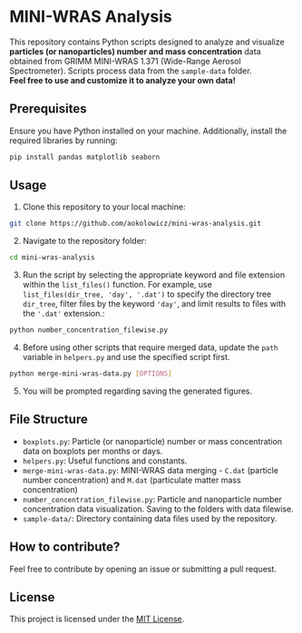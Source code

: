 # MINI-WRAS Analysis

This repository contains Python scripts designed to analyze and visualize **particles (or nanoparticles) number and mass concentration** data obtained from GRIMM MINI-WRAS 1.371 (Wide-Range Aerosol Spectrometer). Scripts process data from the `sample-data` folder.\
**Feel free to use and customize it to analyze your own data!**

## Prerequisites

Ensure you have Python installed on your machine. Additionally, install the required libraries by running:

```bash
pip install pandas matplotlib seaborn
```

## Usage

1. Clone this repository to your local machine:

```bash
git clone https://github.com/aokolowicz/mini-wras-analysis.git
```

2. Navigate to the repository folder:

```bash
cd mini-wras-analysis
```

3. Run the script by selecting the appropriate keyword and file extension within the `list_files()` function. For example, use `list_files(dir_tree, 'day', '.dat')` to specify the directory tree `dir_tree`, filter files by the keyword `'day'`, and limit results to files with the `'.dat'` extension.:

```bash
python number_concentration_filewise.py
```

4. Before using other scripts that require merged data, update the `path` variable in `helpers.py` and use the specified script first.

```bash
python merge-mini-wras-data.py [OPTIONS]
```

5. You will be prompted regarding saving the generated figures.

## File Structure

- `boxplots.py`: Particle (or nanoparticle) number or mass concentration data on boxplots per months or days.
- `helpers.py`: Useful functions and constants.
- `merge-mini-wras-data.py`: MINI-WRAS data merging - `C.dat` (particle number concentration) and `M.dat` (particulate matter mass concentration)
- `number_concentration_filewise.py`: Particle and nanoparticle number concentration data visualization. Saving to the folders with data filewise.
- `sample-data/`: Directory containing data files used by the repository.

## How to contribute?

Feel free to contribute by opening an issue or submitting a pull request.

## License

This project is licensed under the [MIT License](LICENSE).